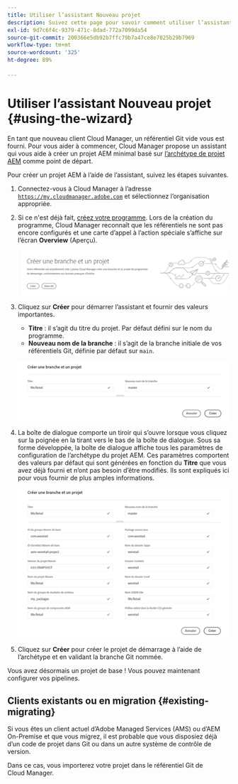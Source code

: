 ```yaml
---
title: Utiliser l’assistant Nouveau projet
description: Suivez cette page pour savoir comment utiliser l’assistant afin de créer un projet d’application AEM
exl-id: 9d7c6f4c-9379-471c-8dad-772a7099da54
source-git-commit: 200366e5db92b7ffc79b7a47ce8e7825b29b7969
workflow-type: tm+mt
source-wordcount: '325'
ht-degree: 89%

---
```



# Utiliser l’assistant Nouveau projet {#using-the-wizard}

En tant que nouveau client Cloud Manager, un référentiel Git vide vous est fourni. Pour vous aider à commencer, Cloud Manager propose un assistant qui vous aide à créer un projet AEM minimal basé sur [l’archétype de projet AEM](https://github.com/Adobe-Marketing-Cloud/aem-project-archetype) comme point de départ.

Pour créer un projet AEM à l’aide de l’assistant, suivez les étapes suivantes.

1. Connectez-vous à Cloud Manager à l’adresse [`https://my.cloudmanager.adobe.com`](https://my.cloudmanager.adobe.com) et sélectionnez l’organisation appropriée.

1. Si ce n&#39;est déjà fait, [créez votre programme](program-setup.md). Lors de la création du programme, Cloud Manager reconnaît que les référentiels ne sont pas encore configurés et une carte d’appel à l’action spéciale s’affiche sur l’écran **Overview** (Aperçu).

   ![Appel à l’action de création de projet](/help/assets/image2018-10-3_14-29-44.png)

1. Cliquez sur **Créer** pour démarrer l’assistant et fournir des valeurs importantes.

   * **Titre** : il s’agit du titre du projet. Par défaut défini sur le nom du programme.
   * **Nouveau nom de la branche** : il s’agit de la branche initiale de vos référentiels Git, définie par défaut sur `main`.

   ![Valeurs du projet](/help/assets/screen_shot_2018-10-08at55825am.png)

1. La boîte de dialogue comporte un tiroir qui s’ouvre lorsque vous cliquez sur la poignée en la tirant vers le bas de la boîte de dialogue. Sous sa forme développée, la boîte de dialogue affiche tous les paramètres de configuration de l’archétype du projet AEM. Ces paramètres comportent des valeurs par défaut qui sont générées en fonction du **Titre** que vous avez déjà fourni et n’ont pas besoin d’être modifiés. Ils sont expliqués ici pour vous fournir de plus amples informations.

   ![Paramètres détaillés de l’archétype](/help/assets/screen_shot_2018-10-08at60032am.png)

1. Cliquez sur **Créer** pour créer le projet de démarrage à l’aide de l’archétype et en validant la branche Git nommée.

Vous avez désormais un projet de base ! Vous pouvez maintenant configurer vos pipelines.

## Clients existants ou en migration {#existing-migrating}

Si vous êtes un client actuel d’Adobe Managed Services (AMS) ou d’AEM On-Premise et que vous migrez, il est probable que vous disposiez déjà d’un code de projet dans Git ou dans un autre système de contrôle de version.

Dans ce cas, vous importerez votre projet dans le référentiel Git de Cloud Manager.
